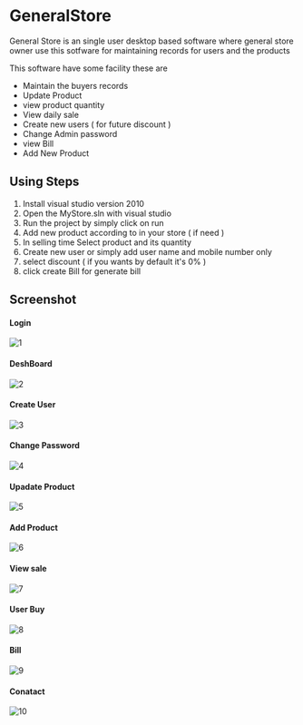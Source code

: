 # GeneralStore

General Store is an single user desktop based software where general store owner use this sotfware for maintaining records for users and the products

This software have some facility these are <br/>
      <ul>
      <li> Maintain the buyers records </li>
      <li>  Update Product</li>
      <li>  view product quantity</li>
      <li>  View daily sale</li>
      <li>  Create new users ( for future discount )</li>
      <li>  Change Admin password</li>
      <li>  view Bill</li>
      <li>  Add New Product</li>
      </ul>
     
     
 ## Using Steps 
 
 <ol><li>Install visual studio version 2010</li> 
  <li>Open the MyStore.sln with visual studio </li>
  <li>Run the project by simply click on run </li>
  <li>Add new product according to in your store ( if need ) </li>
  <li>In selling time Select product and its quantity</li>
  <li>Create new user or simply add user name and mobile number only</li>
  <li>select discount ( if you wants by default it's 0% )</li>
  <li>click create Bill for generate bill</li>
 </ol>


## Screenshot

#### Login

![1](https://user-images.githubusercontent.com/23343675/39881953-0bec9f3e-54a0-11e8-8be1-3e08d12da494.PNG)


#### DeshBoard


![2](https://user-images.githubusercontent.com/23343675/39881956-0c5527fc-54a0-11e8-99fd-8a77cbed1cf0.PNG)

####  Create User


![3](https://user-images.githubusercontent.com/23343675/39881958-0c9f7398-54a0-11e8-8d82-9f05aba6bf1d.PNG)


#### Change Password
![4](https://user-images.githubusercontent.com/23343675/39881959-0cfa5df8-54a0-11e8-82d5-fb0bcbabcd48.PNG)


#### Upadate Product

![5](https://user-images.githubusercontent.com/23343675/39881962-0d3c42ea-54a0-11e8-9ac9-55c28b158b38.PNG)


#### Add Product

![6](https://user-images.githubusercontent.com/23343675/39881963-0d7c99b2-54a0-11e8-9671-cda484ffa768.PNG)


#### View sale

![7](https://user-images.githubusercontent.com/23343675/39881964-0db8485e-54a0-11e8-9e5b-395c72f8b367.PNG)


#### User Buy

![8](https://user-images.githubusercontent.com/23343675/39881965-0dfc2ea2-54a0-11e8-9488-81f107bd6fba.PNG)



#### Bill

![9](https://user-images.githubusercontent.com/23343675/39881969-0efa208e-54a0-11e8-97d6-f82cb97c2326.PNG)



#### Conatact

![10](https://user-images.githubusercontent.com/23343675/39881970-0f3608f6-54a0-11e8-959b-2607446fadb3.PNG)

    
   
